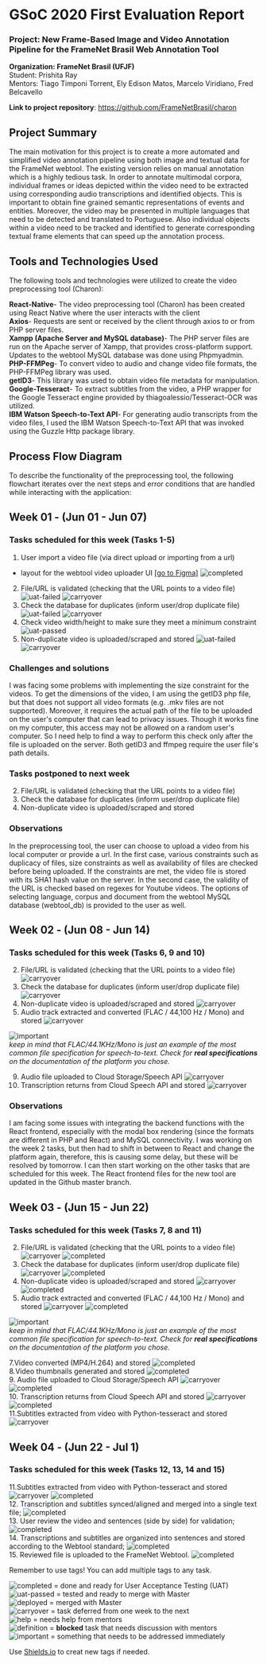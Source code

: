 # GSoC 2020 First Evaluation Report 
### Project: New Frame-Based Image and Video Annotation Pipeline for the FrameNet Brasil Web Annotation Tool

**Organization: FrameNet Brasil (UFJF)**  
Student: Prishita Ray  
Mentors: Tiago Timponi Torrent, Ely Edison Matos, Marcelo Viridiano, Fred Belcavello  

**Link to project repository**: https://github.com/FrameNetBrasil/charon  

## Project Summary

The main motivation for this project is to create a more automated and simplified video annotation pipeline using both image and textual data for the FrameNet webtool. The existing version relies on manual annotation which is a highly tedious task. In order to annotate multimodal corpora, individual frames or ideas depicted within the video need to be extracted using corresponding audio transcriptions and identified objects. This is important to obtain fine grained semantic representations of events and entities. Moreover, the video may be presented in multiple languages that need to be detected and translated to Portuguese. Also individual objects within a video need to be tracked and identified to generate corresponding textual frame elements that can speed up the annotation process.  

## Tools and Technologies Used

The following tools and technologies were utilized to create the video preprocessing tool (Charon): 

**React-Native**- The video preprocessing tool (Charon) has been created using React Native where the user interacts with the client  
**Axios**- Requests are sent or received by the client through axios to or from PHP server files.   
**Xampp (Apache Server and MySQL database)**- The PHP server files are run on the Apache server of Xampp, that provides cross-platform support. Updates to  the webtool MySQL database was done using Phpmyadmin.  
**PHP-FFMPeg**- To convert video to audio and change video file formats, the PHP-FFMPeg library was used.   
**getID3**- This library was used to obtain video file metadata for manipulation.    
**Google-Tesseract**- To extract subtitles from the video, a PHP wrapper for the Google Tesseract engine provided by thiagoalessio/Tesseract-OCR was utilized.  
**IBM Watson Speech-to-Text API**- For generating audio transcripts from the video files, I used the IBM Watson Speech-to-Text API that was invoked using the Guzzle Http package library.  

## Process Flow Diagram 

To describe the functionality of the preprocessing tool, the following flowchart iterates over the next steps and error conditions that are handled while interacting with the application:  





## Week 01 - (Jun 01 - Jun 07)

### Tasks scheduled for this week (Tasks 1-5)  
1. User import a video file (via direct upload or importing from a url)
*  layout for the webtool video uploader UI [[go to Figma]](https://www.figma.com/files/project/9936175/Webtool-Video-Uploaded) ![completed](https://img.shields.io/static/v1?label=&message=completed&color=green)
2. File/URL is validated (checking that the URL points to a video file) ![uat-failed](https://img.shields.io/static/v1?label=UAT&message=failed&color=red) ![carryover](https://img.shields.io/static/v1?label=&message=carryover&color=yellow)
3. Check the database for duplicates (inform user/drop duplicate file) ![uat-failed](https://img.shields.io/static/v1?label=UAT&message=failed&color=red) ![carryover](https://img.shields.io/static/v1?label=&message=carryover&color=yellow)
4. Check video width/height to make sure they meet a minimum constraint ![uat-passed](https://img.shields.io/static/v1?label=UAT&message=passed&color=success)
5. Non-duplicate video is uploaded/scraped and stored ![uat-failed](https://img.shields.io/static/v1?label=UAT&message=failed&color=red) ![carryover](https://img.shields.io/static/v1?label=&message=carryover&color=yellow)

### Challenges and solutions

I was facing some problems with implementing the size constraint for the videos. To get the dimensions of the video, I am using the getID3 php file, but that does not support all video formats (e.g. .mkv files are not supported). Moreover, it requires the actual path of the file to be uploaded on the user's computer that can lead to privacy issues. Though it works fine on my computer, this access may not be allowed on a random user's computer. So I need help to find a way to perform this check only after the file is uploaded on the server. Both getID3 and ffmpeg require the user file's path details.  

### Tasks postponed to next week
2. File/URL is validated (checking that the URL points to a video file)
3. Check the database for duplicates (inform user/drop duplicate file) 
5. Non-duplicate video is uploaded/scraped and stored 

### Observations
In the preprocessing tool, the user can choose to upload a video from his local computer or provide a url. In the first case, various constraints such as duplicacy of files, size constraints as well as availability of files are checked before being uploaded. If the constraints are met, the video file is stored with its SHA1 hash value on the server. In the second case, the validity of the URL is checked based on regexes for Youtube videos. The options of selecting language, corpus and document from the webtool MySQL database (webtool_db) is provided to the user as well. 

## Week 02 - (Jun 08 - Jun 14)  

### Tasks scheduled for this week (Tasks 6, 9 and 10) 
2. File/URL is validated (checking that the URL points to a video file) ![carryover](https://img.shields.io/static/v1?label=&message=carryover&color=yellow)
3. Check the database for duplicates (inform user/drop duplicate file) ![carryover](https://img.shields.io/static/v1?label=&message=carryover&color=yellow)
5. Non-duplicate video is uploaded/scraped and stored ![carryover](https://img.shields.io/static/v1?label=&message=carryover&color=yellow)
6. Audio track extracted and converted (FLAC / 44,100 Hz / Mono) and stored  ![carryover](https://img.shields.io/static/v1?label=&message=carryover&color=yellow)

![important](https://img.shields.io/static/v1?label=&message=important&color=red)<br>*keep in mind that FLAC/44.1KHz/Mono is just an example of the most common file specification for speech-to-text. Check for **real specifications** on the documentation of the platform you chose.*

9. Audio file uploaded to Cloud Storage/Speech API ![carryover](https://img.shields.io/static/v1?label=&message=carryover&color=yellow) 
10. Transcription returns from Cloud Speech API and stored ![carryover](https://img.shields.io/static/v1?label=&message=carryover&color=yellow)

### Observations
I am facing some issues with integrating the backend functions with the React frontend, especially with the modal box rendering (since the formats are different in PHP and React) and MySQL connectivity. I was working on the week 2 tasks, but then had to shift in between to React and change the platform again, therefore, this is causing some delay, but these will be resolved by tomorrow. I can then start working on the other tasks that are scheduled for this week. The React frontend files for the new tool are updated in the Github master branch. 

## Week 03 - (Jun 15 - Jun 22)  

### Tasks scheduled for this week (Tasks 7, 8 and 11) 
2. File/URL is validated (checking that the URL points to a video file) ![carryover](https://img.shields.io/static/v1?label=&message=carryover&color=yellow) ![completed](https://img.shields.io/static/v1?label=&message=completed&color=green)
3. Check the database for duplicates (inform user/drop duplicate file) ![carryover](https://img.shields.io/static/v1?label=&message=carryover&color=yellow) ![completed](https://img.shields.io/static/v1?label=&message=completed&color=green)
5. Non-duplicate video is uploaded/scraped and stored ![carryover](https://img.shields.io/static/v1?label=&message=carryover&color=yellow) ![completed](https://img.shields.io/static/v1?label=&message=completed&color=green) 
6. Audio track extracted and converted (FLAC / 44,100 Hz / Mono) and stored ![carryover](https://img.shields.io/static/v1?label=&message=carryover&color=yellow) ![completed](https://img.shields.io/static/v1?label=&message=completed&color=green)

![important](https://img.shields.io/static/v1?label=&message=important&color=red)<br>*keep in mind that FLAC/44.1KHz/Mono is just an example of the most common file specification for speech-to-text. Check for **real specifications** on the documentation of the platform you chose.*

7.Video converted (MP4/H.264) and stored ![completed](https://img.shields.io/static/v1?label=&message=completed&color=green)  
8.Video thumbnails generated and stored ![completed](https://img.shields.io/static/v1?label=&message=completed&color=green)  
9. Audio file uploaded to Cloud Storage/Speech API ![carryover](https://img.shields.io/static/v1?label=&message=carryover&color=yellow) ![completed](https://img.shields.io/static/v1?label=&message=completed&color=green)  
10. Transcription returns from Cloud Speech API and stored ![carryover](https://img.shields.io/static/v1?label=&message=carryover&color=yellow) ![completed](https://img.shields.io/static/v1?label=&message=completed&color=green)  
11.Subtitles extracted from video with Python-tesseract and stored ![carryover](https://img.shields.io/static/v1?label=&message=carryover&color=yellow)

## Week 04 - (Jun 22 - Jul 1)  

### Tasks scheduled for this week (Tasks 12, 13, 14 and 15) 
11.Subtitles extracted from video with Python-tesseract and stored ![carryover](https://img.shields.io/static/v1?label=&message=carryover&color=yellow) ![completed](https://img.shields.io/static/v1?label=&message=completed&color=green)  
12. Transcription and subtitles synced/aligned and merged into a single text file; ![completed](https://img.shields.io/static/v1?label=&message=completed&color=green)    
13. User review the video and sentences (side by side) for validation;  ![completed](https://img.shields.io/static/v1?label=&message=completed&color=green)   
14. Transcriptions and subtitles are organized into sentences and stored according to the Webtool standard;  ![completed](https://img.shields.io/static/v1?label=&message=completed&color=green)    
15. Reviewed file is uploaded to the FrameNet Webtool.  ![completed](https://img.shields.io/static/v1?label=&message=completed&color=green)  

Remember to use tags! You can add multiple tags to any task.

![completed](https://img.shields.io/static/v1?label=&message=completed&color=green) = done and ready for User Acceptance Testing (UAT)<br>
![uat-passed](https://img.shields.io/static/v1?label=UAT&message=passed&color=success) = tested and ready to merge with Master<br>
![deployed](https://img.shields.io/static/v1?label=&message=deployed&color=success) = merged with Master<br>
![carryover](https://img.shields.io/static/v1?label=&message=carryover&color=yellow) = task deferred from one week to the next<br>
![help](https://img.shields.io/static/v1?label=&message=need_help&color=blue) = needs help from mentors<br>
![definition](https://img.shields.io/static/v1?label=&message=needs_definition&color=orange) = **blocked** task that needs discussion with mentors<br>
![important](https://img.shields.io/static/v1?label=&message=important&color=red) = something that needs to be addressed immediately<br>

Use [Shields.io](https://shields.io) to creat new tags if needed.

